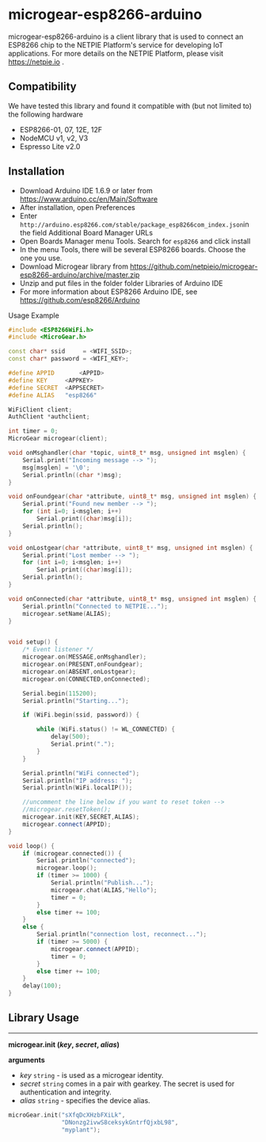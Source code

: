 # microgear-esp8266-arduino

microgear-esp8266-arduino  is a client library that is used to connect an ESP8266 chip to the NETPIE Platform's service for developing IoT applications. For more details on the NETPIE Platform, please visit https://netpie.io . 

## Compatibility
We have tested this library and found it compatible with (but not limited to) the following hardware 
- ESP8266-01, 07, 12E, 12F
- NodeMCU v1, v2, V3
- Espresso Lite v2.0

## Installation
*  Download Arduino IDE 1.6.9 or later from https://www.arduino.cc/en/Main/Software
*  After installation, open Preferences
*  Enter `http://arduino.esp8266.com/stable/package_esp8266com_index.json`in the field Additional Board Manager URLs
*  Open Boards Manager menu Tools. Search for  `esp8266` and click install
*  In the menu Tools, there will be several  ESP8266 boards. Choose the one you use.
*  Download Microgear library from https://github.com/netpieio/microgear-esp8266-arduino/archive/master.zip
*  Unzip and put files in the folder folder Libraries of Arduino IDE
*  For more information about ESP8266 Arduino IDE, see  https://github.com/esp8266/Arduino

Usage Example
```c++
#include <ESP8266WiFi.h>
#include <MicroGear.h>

const char* ssid     = <WIFI_SSID>;
const char* password = <WIFI_KEY>;

#define APPID       <APPID>
#define KEY     <APPKEY>
#define SECRET  <APPSECRET>
#define ALIAS   "esp8266"

WiFiClient client;
AuthClient *authclient;

int timer = 0;
MicroGear microgear(client);

void onMsghandler(char *topic, uint8_t* msg, unsigned int msglen) {
    Serial.print("Incoming message --> ");
    msg[msglen] = '\0';
    Serial.println((char *)msg);
}

void onFoundgear(char *attribute, uint8_t* msg, unsigned int msglen) {
    Serial.print("Found new member --> ");
    for (int i=0; i<msglen; i++)
        Serial.print((char)msg[i]);
    Serial.println();  
}

void onLostgear(char *attribute, uint8_t* msg, unsigned int msglen) {
    Serial.print("Lost member --> ");
    for (int i=0; i<msglen; i++)
        Serial.print((char)msg[i]);
    Serial.println();
}

void onConnected(char *attribute, uint8_t* msg, unsigned int msglen) {
    Serial.println("Connected to NETPIE...");
    microgear.setName(ALIAS);
}


void setup() {
    /* Event listener */
    microgear.on(MESSAGE,onMsghandler);
    microgear.on(PRESENT,onFoundgear);
    microgear.on(ABSENT,onLostgear);
    microgear.on(CONNECTED,onConnected);

    Serial.begin(115200);
    Serial.println("Starting...");

    if (WiFi.begin(ssid, password)) {

        while (WiFi.status() != WL_CONNECTED) {
            delay(500);
            Serial.print(".");
        }
    }

    Serial.println("WiFi connected");  
    Serial.println("IP address: ");
    Serial.println(WiFi.localIP());

	//uncomment the line below if you want to reset token -->
    //microgear.resetToken();
    microgear.init(KEY,SECRET,ALIAS);
    microgear.connect(APPID);
}

void loop() {
    if (microgear.connected()) {
        Serial.println("connected");
        microgear.loop();
        if (timer >= 1000) {
            Serial.println("Publish...");
            microgear.chat(ALIAS,"Hello");
            timer = 0;
        } 
        else timer += 100;
    }
    else {
        Serial.println("connection lost, reconnect...");
        if (timer >= 5000) {
            microgear.connect(APPID);
            timer = 0;
        }
        else timer += 100;
    }
    delay(100);
}
```
## Library Usage
---
**microgear.init (*key*, *secret*, *alias*)**

**arguments**
* *key* `string` - is used as a microgear identity.
* *secret* `string` comes in a pair with gearkey. The secret is used for authentication and integrity. 
* *alias* `string` - specifies the device alias.  

```c++
microGear.init("sXfqDcXHzbFXiLk",
               "DNonzg2ivwS8ceksykGntrfQjxbL98",
               "myplant");
```

